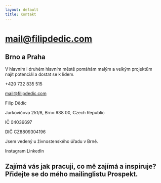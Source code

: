 ```yaml
---
layout: default
title: Kontakt
---
```


# mail@filipdedic.com

## Brno a Praha
V hlavním i druhém hlavním městě pomáhám malým a velkým projektům najít potenciál a dostat se k lidem.

+420 732 835 515

mail@filipdedic.com


Filip Dědic

Jurkovičova 251/8, Brno 638 00, Czech Republic


IČ 04036697

DIČ CZ8809304196


Jsem vedený u živnostenského úřadu v Brně.


Instagram
LinkedIn

## Zajímá vás jak pracuji, co mě zajímá a inspiruje? Přidejte se do mého mailinglistu Prospekt.
